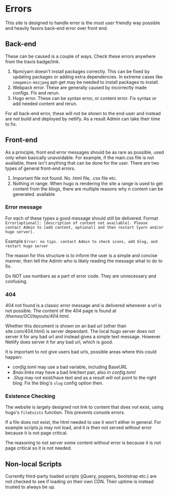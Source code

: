# Errors

This site is designed to handle error is the most user friendly way possible and heavily favors back-end error over front end.

## Back-end
These can be caused is a couple of ways. Check these errors anywhere from the travis badge/link.

1. Npm/yarn doesn't install packages correctly. This can be fixed by updating packages or adding extra dependencies. In extreme cases like `imagemin-mozjpeg` apt-get may be needed to install packages to install.
1. Webpack error. These are generally caused by incorrectly made configs. FIx and rerun.
1. Hugo error. These can be syntax error, or content error. Fix syntax or add needed content and rerun.

For all back-end error, these will not be shown to the end-user and instead are not build and deployed by netlify. As a result Admin can take their time to fix.

## Front-end
As a principle, front end error messages should be as rare as possible, used only when basically unavoidable. For example, if the main.css file is not available, there isn't anything that can be done for the user.
There are two types of general front-end errors.

1. Important file not found. No .html file, .css file etc.
1. Nothing in range. When hugo is rendering the site a range is used to get content from the blogs, there are multiple reasons why n content can be generated.
available 

### Error message
For each of these types a good message should still be delivered.
Format ```Error[optional]: [description of content not available]. Please contact Admin to [add content, optional] and then restart [yarn and/or hugo server].```

Example ```Error: no tips. contact Admin to check icons, add blog, and restart hugo server```

The reason for this structure is to inform the user is a simple and concise manner, then tell the Admin who is likely reading the message what to do to fix.

Do NOT use numbers as a part of error code. They are unnecessary and confusing.

### 404
404 not found is a classic error message and is delivered whenever a url is not possible. The content of the 404 page is found at */themes/GCI/layouts/404.html*.

Whether this document is shown on an bad url (other than site.com/404.html) is server dependant. The local hugo server does not server it for any bad url and instead gives a simple text message. However Netlify does server it for any bad url, which is good.

It is important to not give users bad urls, possible areas where this could happen:

- *config.toml* may use a bad variable, including BaseURL
-  *$nav.links* may have a bad link/text pair, also in *config.toml*
-  *.Slug* may not exist/have text and as a result will not point to the right blog. Fix the blog's `slug` config option then.

### Existence Checking
The website is largely designed not link to content that does not exist, using hugo's `fileExists` function. This prevents console errors.

If a file does not exist, the html needed to use it won't either in general. For example scripts.js may not load, and it is then not served without error because it is not page critical.

The reasoning to not server some content without error is because it is not page critical so it is not needed. 

## Non-local Scripts
Currently third-party loaded scripts (jQuery, poppers, bootstrap etc.) are not checked to see if loading on their own CDN. Their uptime is instead trusted to always be up. 